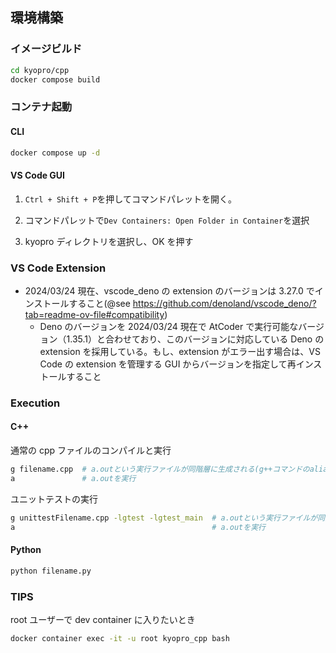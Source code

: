 ## 環境構築

### イメージビルド

```sh
cd kyopro/cpp
docker compose build
```

### コンテナ起動

#### CLI

```sh
docker compose up -d
```

#### VS Code GUI

1. `Ctrl + Shift + P`を押してコマンドパレットを開く。

2. コマンドパレットで`Dev Containers: Open Folder in Container`を選択

3. kyopro ディレクトリを選択し、OK を押す

### VS Code Extension

- 2024/03/24 現在、vscode_deno の extension のバージョンは 3.27.0 でインストールすること(@see
  https://github.com/denoland/vscode_deno/?tab=readme-ov-file#compatibility)
  - Deno のバージョンを 2024/03/24 現在で AtCoder で実行可能なバージョン（1.35.1）と合わせており、このバージョンに対応している Deno の extension を採用している。もし、extension がエラー出す場合は、VS Code の extension を管理する GUI からバージョンを指定して再インストールすること

### Execution

#### C++

通常の cpp ファイルのコンパイルと実行

```sh
g filename.cpp  # a.outという実行ファイルが同階層に生成される(g++コマンドのaliasを貼っている)
a               # a.outを実行
```

ユニットテストの実行

```sh
g unittestFilename.cpp -lgtest -lgtest_main  # a.outという実行ファイルが同階層に生成される(g++コマンドのaliasを貼っている)
a                                            # a.outを実行
```

#### Python

```sh
python filename.py
```

### TIPS

root ユーザーで dev container に入りたいとき

```sh
docker container exec -it -u root kyopro_cpp bash
```
